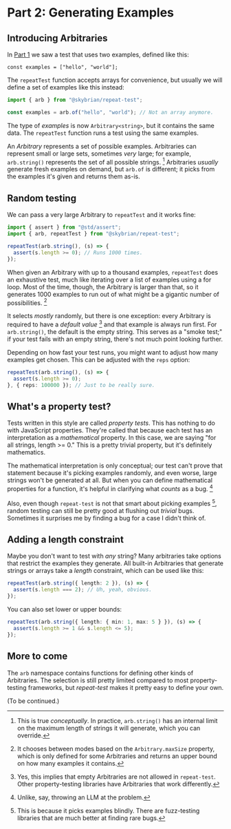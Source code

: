# Part 2: Generating Examples

## Introducing Arbitraries

In [Part 1]("../1_getting_started.md") we saw a test that uses two examples, defined like this:

```
const examples = ["hello", "world"];
```

The `repeatTest` function accepts arrays for convenience, but usually we will
define a set of examples like this instead:

```ts
import { arb } from "@skybrian/repeat-test";

const examples = arb.of("hello", "world"); // Not an array anymore.
```

The type of *examples* is now `Arbitrary<string>`, but it contains the same
data. The `repeatTest` function runs a test using the same examples.

An *Arbitrary* represents a set of possible examples. Arbitraries can represent
small or large sets, sometimes *very* large; for example, `arb.string()`
represents the set of all possible strings. [^1] Arbitraries *usually* generate
fresh examples on demand, but `arb.of` is different; it picks from the examples
it's given and returns them as-is.

## Random testing

We can pass a very large Arbitrary to `repeatTest` and it works fine:

```ts
import { assert } from "@std/assert";
import { arb, repeatTest } from "@skybrian/repeat-test";

repeatTest(arb.string(), (s) => {
  assert(s.length >= 0); // Runs 1000 times.
});
```

When given an Arbitrary with up to a thousand examples, `repeatTest` does an
exhaustive test, much like iterating over a list of examples using a for loop.
Most of the time, though, the Arbitrary is larger than that, so it generates
1000 examples to run out of what might be a gigantic number of possibilities.
[^2]

It selects *mostly* randomly, but there is one exception: every Arbitrary is
required to have a *default value* [^3] and that example is always run first. For
`arb.string()`, the default is the empty string. This serves as a "smoke test;"
if your test fails with an empty string, there's not much point looking further.

Depending on how fast your test runs, you might want to adjust how many examples get chosen. This can be adjusted with the `reps` option:

```ts
repeatTest(arb.string(), (s) => {
  assert(s.length >= 0);
}, { reps: 100000 }); // Just to be really sure.
```

## What's a property test?

Tests written in this style are called *property tests*. This has nothing to do
with JavaScript properties. They're called that because each test has an
interpretation as a *mathematical* property. In this case, we are saying "for
all strings, length >= 0." This is a pretty trivial property, but it's
definitely mathematics.

The mathematical interpretation is only conceptual; our test can't prove that
statement because it's picking examples randomly, and even worse, large strings
won't be generated at all. But when you can define mathematical properties for a
function, it's helpful in clarifying what *counts* as a bug. [^4]

Also, even though `repeat-test` is not that smart about picking examples [^5],
random testing can still be pretty good at flushing out *trivial* bugs.
Sometimes it surprises me by finding a bug for a case I didn't think of.

## Adding a length constraint

Maybe you don't want to test with *any* string? Many arbitraries take options that restrict the examples they generate. All built-in Arbitraries that generate strings or arrays take a *length* constraint, which can be used like this:

```ts
repeatTest(arb.string({ length: 2 }), (s) => {
  assert(s.length === 2); // Uh, yeah, obvious.
});
```

You can also set lower or upper bounds:

```ts
repeatTest(arb.string({ length: { min: 1, max: 5 } }), (s) => {
  assert(s.length >= 1 && s.length <= 5);
});
```

## More to come

The `arb` namespace contains functions for defining other kinds of Arbitraries. The selection is still pretty limited compared to most property-testing frameworks, but *repeat-test* makes it pretty easy to define your own.

(To be continued.)

[^1]: This is true *conceptually*. In practice, `arb.string()` has an internal
    limit on the maximum length of strings it will generate, which you can
    override.

[^2]: It chooses between modes based on the `Arbitrary.maxSize` property, which
    is only defined for some Arbitraries and returns an upper bound on how many
    examples it contains.
    
[^3]: Yes, this implies that empty Arbitraries are not allowed in `repeat-test`.
    Other property-testing libraries have Arbitraries that work differently.

[^4]: Unlike, say, throwing an LLM at the problem.

[^5]: This is because it picks examples blindly. There are fuzz-testing
    libraries that are much better at finding rare bugs.